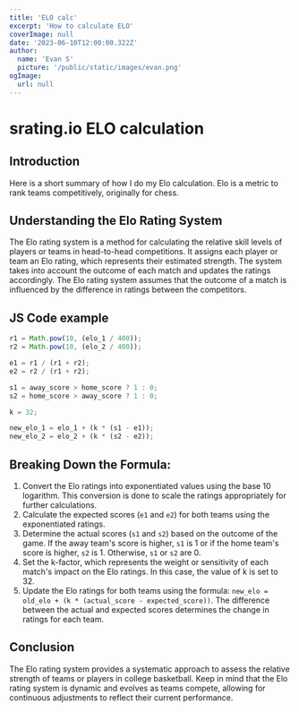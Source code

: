 ```yaml
---
title: 'ELO calc'
excerpt: 'How to calculate ELO'
coverImage: null
date: '2023-06-10T12:00:00.322Z'
author:
  name: 'Evan S'
  picture: '/public/static/images/evan.png'
ogImage:
  url: null
---
```


# srating.io ELO calculation

## Introduction
Here is a short summary of how I do my Elo calculation. Elo is a metric to rank teams competitively, originally for chess.

## Understanding the Elo Rating System
The Elo rating system is a method for calculating the relative skill levels of players or teams in head-to-head competitions. It assigns each player or team an Elo rating, which represents their estimated strength. The system takes into account the outcome of each match and updates the ratings accordingly. The Elo rating system assumes that the outcome of a match is influenced by the difference in ratings between the competitors.

## JS Code example

```javascript
r1 = Math.pow(10, (elo_1 / 400));
r2 = Math.pow(10, (elo_2 / 400));

e1 = r1 / (r1 + r2);
e2 = r2 / (r1 + r2);

s1 = away_score > home_score ? 1 : 0;
s2 = home_score > away_score ? 1 : 0;

k = 32;

new_elo_1 = elo_1 + (k * (s1 - e1));
new_elo_2 = elo_2 + (k * (s2 - e2));
```

## Breaking Down the Formula:

1. Convert the Elo ratings into exponentiated values using the base 10 logarithm. This conversion is done to scale the ratings appropriately for further calculations.
2. Calculate the expected scores (`e1` and `e2`) for both teams using the exponentiated ratings.
3. Determine the actual scores (`s1` and `s2`) based on the outcome of the game. If the away team's score is higher, `s1` is 1 or if the home team's score is higher, `s2` is 1. Otherwise,  `s1` or `s2` are 0.
4. Set the k-factor, which represents the weight or sensitivity of each match's impact on the Elo ratings. In this case, the value of k is set to 32.
5. Update the Elo ratings for both teams using the formula: `new_elo = old_elo + (k * (actual_score - expected_score))`. The difference between the actual and expected scores determines the change in ratings for each team.

## Conclusion

The Elo rating system provides a systematic approach to assess the relative strength of teams or players in college basketball. Keep in mind that the Elo rating system is dynamic and evolves as teams compete, allowing for continuous adjustments to reflect their current performance.


